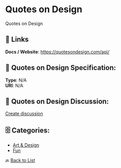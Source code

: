 # Quotes on Design


Quotes on Design

##  🔗 Links
**Docs / Website**: https://quotesondesign.com/api/

## 🧬 Quotes on Design Specification:
**Type**: N/A  
**URI**: N/A

## 💬 Quotes on Design Discussion:
[Create discussion](https://github.com/apis-list/apis-list/discussions/new)

## 🗄️ Categories:
- [Art & Design](https://github.com/apis-list/apis-list#art--design-)
- [Fun](https://github.com/apis-list/apis-list#fun-)




🔙 [Back to List](https://github.com/apis-list/apis-list)
